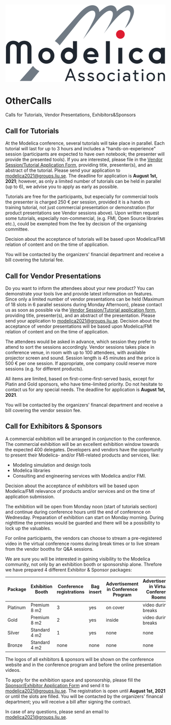 ![](images/ModelicaLogo.svg)
# OtherCalls

Calls for Tutorials, Vendor Presentations, Exhibitors&Sponsors

## Call for Tutorials

At the Modelica conference, several tutorials will take place in parallel. Each tutorial will last for up to 3 hours and includes a "hands-on-experience" session (participants are expected to have own notebook; the presenter will provide the presented tools). If you are interested, please file in the  [Vendor Session/Tutorial Application Form](documents/VendorSessionTutorial.pdf), providing title, presenter(s), and an abstract of the tutorial. Please send your application to  [modelica2021@groups.liu.se](mailto:modelica2021@groups.liu.se?subject=Vendor%20Session%2FTutorial%20application%20form). The deadline for application is  **August 1st, 2021**; however, as only a limited number of tutorials can be held in parallel (up to 6), we advise you to apply as early as possible.

Tutorials are free for the participants, but especially for commercial tools the presenter is charged 250 € per session, provided it is a hands on training tutorial, not just commercial presentation or demonstration (for product presentations see Vendor sessions above). Upon written request some tutorials, especially non-commercial, (e.g. FMI, Open Source libraries etc.), could be exempted from the fee by decision of the organising committee.

Decision about the acceptance of tutorials will be based upon Modelica/FMI relation of content and on the time of application.

You will be contacted by the organizers' financial department and receive a bill covering the tutorial fee.

## Call for Vendor Presentations

Do you want to inform the attendees about your new product? You can demonstrate your tools live and provide latest information on features. Since only a limited number of vendor presentations can be held (Maximum of 18 slots in 6 parallel sessions during Monday Afternoon), please contact us as soon as possible via the  [Vendor Session/Tutorial application form](documents/VendorSessionTutorial.pdf), providing title, presenter(s), and an abstract of the presentation. Please send your application to  [modelica2021@groups.liu.se](mailto:modelica2021@groups.liu.se?subject=Vendor%20Session%2FTutorial%20application%20form). Decision about the acceptance of vendor presentations will be based upon Modelica/FMI relation of content and on the time of application.

The attendees would be asked in advance, which session they prefer to attend to sort the sessions accordingly. Vendor sessions takes place in conference venue, in room with up to 100 attendees, with available projector screen and sound. Session length is 45 minutes and the price is 500 € per one session. If appropriate, one company could reserve more sessions (e.g. for different products).

All items are limited, based on first-come-first-served basis, except for Platin and Gold sponsors, who have time-limited priority. Do not hesitate to contact us for any special needs. The deadline for application is  **August 1st, 2021**.

You will be contacted by the organizers' financal department and receive a bill covering the vendor session fee.

## Call for Exhibitors & Sponsors

A commercial exhibition will be arranged in conjunction to the conference. The commercial exhibition will be an excellent exhibition window towards the expected 400 delegates. Developers and vendors have the opportunity to present their Modelica- and/or FMI-related products and services, like:

-   Modeling simulation and design tools
-   Modelica libraries
-   Consulting and engineering services with Modelica and/or FMI.

Decision about the acceptance of exhibitors will be based upon Modelica/FMI relevance of products and/or services and on the time of application submission.

The exhibition will be open from Monday noon (start of tutorials section) and continue during conference hours until the end of conference on Wednesday. Preparation of exhibition can start on Monday morning.
During nighttime the premises would be guarded and there will be a possibility to lock up the valuables.

For online participants, the vendors can choose to stream a pre-registered video in the virtual conference rooms during break times or to live stream from the vendor booths for Q&A sessions.

We are sure you will be interested in gaining visibility to the Modelica community, not only by an exhibition booth or sponsorship alone. Threfore we have prepared 4 different Exhibitor & Sponsor packages:

| Package | Exhibition  Booth |Conference  registrations  |Bag insert | Advertisement in  Conference Program | Advertisement in Virtual Conference Rooms | Price  Euro excl. VAT|
|--|--|--|--|--|--|--|
| Platinum | Premium 8 m2 | 3|  yes | on cover | video during breaks | 10.000 |
| Gold | Premium 8 m2 | 2|  yes | inside | video during breaks | 8.000 |
| Silver | Standard 4 m2 | 1|  yes | none | none | 4.000 |
| Bronze | Standard 4 m2 | none|  none | none | none | 2.000 |

The logos of all exhibitors & sponsors will be shown on the conference website and in the conference program and before the online presentation videos.

To apply for the exhibition space and sponsorship, please fill the  [Sponsor/Exhibitor Application Form](documents/ExhibitorSponsor.pdf)  and send it to  [modelica2021@groups.liu.se](mailto:modelica2021@groups.liu.se?subject=Vendor%20Session%2FTutorial%20application%20form). The registration is open until **August 1st, 2021**  or until the slots are filled.
You will be contacted by the organizers' financal department; you will receive a bill after signing the contract.

In case of any questions, please send an email to [modelica2021@groups.liu.se](mailto:modelica2021@groups.liu.se).
